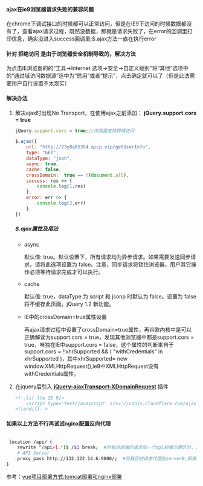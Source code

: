 #### ajax在ie9浏览器请求失败的兼容问题

在chrome下调试接口的时候都可以正常访问，但是在IE9下访问的时候数据都没有了，查看ajax请求过程，既然没数据，那就是请求失败了，在error的回调里打印信息，确实没进入success回调里;$.ajax方法一直在执行error

#### 针对 拒绝访问 是由于浏览器安全机制导致的，解决方法

为点击IE浏览器的的“工具->Internet 选项->安全->自定义级别”将“其他”选项中的“通过域访问数据源”选中为“启用”或者“提示”，点击确定就可以了（但是此法需要用户自行设置不太现实）

#### 解决办法


1. 解决ajax时出现No Transport，在使用ajax之前添加： **jQuery.support.cors = true**

    ```js
    jQuery.support.cors = true;//浏览器支持跨域访问

    $.ajax({
        url: "http://23y8q85354.qicp.vip/getUserInfo",
        type: "GET",
        dataType: "json",
        async: true,
        cache: false,
        crossDomain:  true == !(document.all),
        success: res => {
            console.log(1,res)
        },
        error: err => {
            console.log(2,err)
        }
    })
    ```

    ##### $.ajax属性及用法

    - async

        默认值: true。默认设置下，所有请求均为异步请求。如果需要发送同步请求，请将此选项设置为 false。注意，同步请求将锁住浏览器，用户其它操作必须等待请求完成才可以执行。

    - cache

        默认值: true，dataType 为 script 和 jsonp 时默认为 false。设置为 false 将不缓存此页面。jQuery 1.2 新功能。

    - IE中的crossDomain=true属性设置

        再ajax请求过程中设置了crossDomain=true属性，再谷歌内核中是可以正确解读为support.cors = true，发现其他浏览器中都是support.cors = true，唯独在IE中support.cors = false，这个属性的判断来自于support.cors = !!xhrSupported && ( "withCredentials" in xhrSupported )，其中xhrSupported= new window.XMLHttpRequest(),ie9中XMLHttpRequest没有withCredentials属性。

2. 在jquery后引入 **[jQuery-ajaxTransport-XDomainRequest](https://github.com/aliabbas-2012/jQuery-ajaxTransport-XDomainRequest)** 插件

    ```html
    <!--[if lte IE 9]>
        <script type='text/javascript' src='//cdnjs.cloudflare.com/ajax/libs/jquery-ajaxtransport-xdomainrequest/1.0.3/jquery.xdomainrequest.min.js'></script>
    <![endif]-->
    ```

#### 如果以上方法不行再试试nginx配置反向代理

```bash

 location /api/ {
    rewrite ^/api/(.*)$ /$1 break;  #所有对后端的请求加一个api前缀方便区分，真正访问的时候移除这个前缀
    # API Server
    proxy_pass http://132.122.14.6:9800/;  #将真正的请求代理到serverB,即真实的服务器地址，ajax的url为/api/user/1的请求将会访问http://www.serverB.com/user/1
}

```

参考：[vue项目部署方式:tomcat部署和nginx部署](https://www.jianshu.com/p/55c0b967e1a4)
